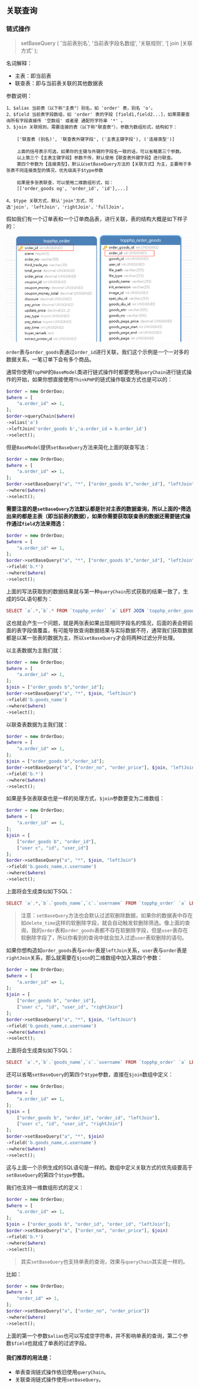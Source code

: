 ## 关联查询

### 链式操作

> setBaseQuery \( '当前表别名', '当前表字段名数组', '关联规则', '\[ join \]关联方式' \);

名词解释：

* 主表：即当前表
* 联查表：即与当前表关联的其他数据表

参数说明：

```
1、$alias 当前表（以下称"主表"）别名，如 'order' 表，别名 'o'。
2、$field 当前表字段数组，如 'order' 表的字段 [field1,field2...]，如果需要查询所有字段直接传 '空数组' 或者是 通配符字符串 '*' 。
3、$join 关联规则，需要连接的表（以下称"联查表"），参数为数组形式，结构如下：

    ['联查表 (别名)', '联查表外键字段', ('主表主键字段'), ('连接类型')]

    上面的括号表示可选，如果你的主键与外键的字段名一致的话，可以省略第三个参数。
    以上第三个【主表主键字段】参数不传，默认使用【联查表外键字段】进行联查。
    第四个参数为【连接类型】，默认以setBaseQuery方法的【关联方式】为主，主要用于多张表不同连接类型的情况，优先级高于$type参数
    
    如果是多张表联查，可以使用二维数组形式，如：
    [['order_goods og', 'order_id', 'id'],...]
    
4、$type 关联方式，默认'join'方式，可选'join'，'leftJoin'，'rightJoin'，'fullJoin'。
```

假如我们有一个订单表和一个订单商品表，进行关联，表的结构大概是如下样子的：

![](/assets/join.png)

`order`表与`order_goods`表通过`order_id`进行关联，我们这个示例是一个一对多的数据关系，一笔订单下会有多个商品。

通常你使用`TopPHP`的`BaseModel`类进行链式操作时都要使用`queryChain`进行链式操作的开始，如果你想直接使用`ThinkPHP`的链式操作联查方式也是可以的：

```php
$order = new OrderDao;
$where = [
    "a.order_id" => 1,
];
$order->queryChain($where)
->alias('a')
->leftJoin('order_goods b','a.order_id = b.order_id')
->select();
```

但是`BaseModel`提供`setBaseQuery`方法来简化上面的联查写法：

```php
$order = new OrderDao;
$where = [
    "a.order_id" => 1,
];
$order->setBaseQuery("a", "*", ["order_goods b","order_id"], "leftJoin")
->where($where)
->select();
```

**需要注意的是`setBaseQuery`方法默认都是针对主表的数据查询，所以上面的`*`筛选出来的都是主表（即当前表的数据），如果你需要获取联查表的数据还需要链式操作通过`field`方法来筛选：**

```php
$order = new OrderDao;
$where = [
    "a.order_id" => 1,
];
$order->setBaseQuery("a", "*", ["order_goods b","order_id"], "leftJoin")
->field('b.*')
->where($where)
->select();
```

上面的写法获取到的数据结果就与第一种`queryChain`形式获取的结果一致了，生成的SQL语句都为：

```php
SELECT `a`.*,`b`.* FROM `topphp_order` `a` LEFT JOIN `topphp_order_goods` `b` ON `b`.`order_id`=`a`.`order_id` WHERE  `a`.`order_id` = 1
```

这也就会产生一个问题，就是两张表如果出现相同字段名的情况，后面的表会把前面的表字段值覆盖，有可能导致查询数据结果与实际数据不符，通常我们获取数据都是以某一张表的数据为主，所以`setBaseQuery`才会将两种过滤分开处理。

以主表数据为主我们就：

```php
$order = new OrderDao;
$where = [
    "a.order_id" => 1,
];
$join = ["order_goods b","order_id"];
$order->setBaseQuery("a", "*", $join, "leftJoin")
->field('b.goods_name')
->where($where)
->select();
```

以联查表数据为主我们就：

```php
$order = new OrderDao;
$where = [
    "a.order_id" => 1,
];
$join = ["order_goods b","order_id"];
$order->setBaseQuery("a", ["order_no", "order_price"], $join, "leftJoin")
->field('b.*')
->where($where)
->select();
```

如果是多张表联查也是一样的处理方式，`$join`参数要变为二维数组：

```php
$order = new OrderDao;
$where = [
    "a.order_id" => 1,
];
$join = [
    ["order_goods b", "order_id"],
    ["user c", "id", "user_id"]
];
$order->setBaseQuery("a", "*", $join, "leftJoin")
->field('b.goods_name,c.username')
->where($where)
->select();
```

上面将会生成类似如下SQL：

```php
SELECT `a`.*,`b`.`goods_name`,`c`.`username` FROM `topphp_order` `a` LEFT JOIN `topphp_order_goods` `b` ON `b`.`order_id`=`a`.`order_id` LEFT JOIN `topphp_user` `c` ON `c`.`id`=`a`.`user_id` WHERE ( `c`.`delete_time` IS NULL OR `c`.`delete_time` = 0 ) AND `a`.`order_id` = 1
```

> 注意：`setBaseQuery`方法也会默认过滤软删除数据，如果你的数据表中存在如`delete_time`这样的软删除字段，就会自动触发软删除筛选。像上面的查询，我的`order`表和`order_goods`表都不存在软删除字段，但是`user`表存在软删除字段了，所以你看到的查询中就会加入过滤`user`表软删除的语句。

如果你想构造如`order_goods`表与`order`表是`leftJoin`关系，`user`表与`order`表是`rightJoin`关系，那么就需要在`$join`的二维数组中加入第四个参数：

```php
$order = new OrderDao;
$where = [
    "a.order_id" => 1,
];
$join = [
    ["order_goods b", "order_id"],
    ["user c", "id", "user_id", "rightJoin"]
];
$order->setBaseQuery("a", "*", $join, "leftJoin")
->field('b.goods_name,c.username')
->where($where)
->select();
```

上面将会生成类似如下SQL：

```php
SELECT `a`.*,`b`.`goods_name`,`c`.`username` FROM `topphp_order` `a` LEFT JOIN `topphp_order_goods` `b` ON `b`.`order_id`=`a`.`order_id` RIGHT JOIN `topphp_user` `c` ON `c`.`id`=`a`.`user_id` WHERE ( `c`.`delete_time` IS NULL OR `c`.`delete_time` = 0 ) AND `a`.`order_id` = 1
```

还可以省略`setBaseQuery`的第四个`$type`参数，直接在`$join`数组中定义：

```php
$order = new OrderDao;
$where = [
    "a.order_id" => 1,
];
$join = [
    ["order_goods b", "order_id", "order_id", "leftJoin"],
    ["user c", "id", "user_id", "rightJoin"]
];
$order->setBaseQuery("a", "*", $join)
->field('b.goods_name,c.username')
->where($where)
->select();
```

这与上面一个示例生成的SQL语句是一样的。数组中定义关联方式的优先级要高于`setBaseQuery`的第四个`$type`参数。

我们也支持一维数组形式的定义：

```php
$order = new OrderDao;
$where = [
    "a.order_id" => 1,
];
$join = ["order_goods b", "order_id", "order_id", "leftJoin"];
$order->setBaseQuery("a", ["order_no", "order_price"], $join)
->field('b.*')
->where($where)
->select();
```

> 其实`setBaseQuery`也支持单表的查询，效果与`queryChain`其实是一样的。

比如：

```php
$order = new OrderDao;
$where = [
    "order_id" => 1,
];
$order->setBaseQuery("a", ["order_no", "order_price"])
->where($where)
->select();
```

上面的第一个参数`$alias`也可以写成空字符串，并不影响单表的查询，第二个参数`$field`也就成了单表的过滤字段。

#### 我们推荐的用法是：

* 单表查询链式操作依旧使用`queryChain`。
* 关联查询链式操作使用`setBaseQuery`。
